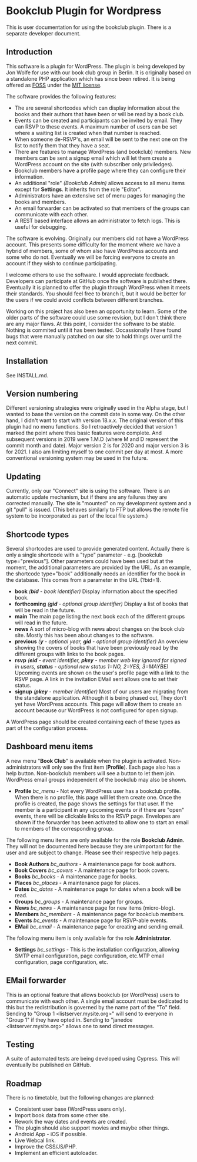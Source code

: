 # Bookclub Plugin for Wordpress

This is user documentation for using the bookclub plugin. There is a separate developer document.

## Introduction
This software is a plugin for WordPress. The plugin is being developed by Jon Wolfe for use with our book club group in Berlin. It is originally based on a standalone PHP application which has since been retired. It is being offered as [FOSS](https://en.wikipedia.org/wiki/Free_and_open-source_software) under the [MIT license](https://opensource.org/licenses/MIT).

The software provides the following features:

* The are several shortcodes which can display information about the books and their authors that have been or will be read by a book club.
* Events can be created and participants can be invited by email. They can RSVP to these events. A maximum number of users can be set where a waiting list is created when that number is reached.
* When someone de-RSVP's, an email will be sent to the next one on the list to notify them that they have a seat.
* There are features to manage WordPress (and bookclub) members. New members can be sent a signup email which will let them create a WordPress account on the site (with subscriber only priviledges).
* Bookclub members have a profile page where they can configure their information.
* An additional "role" *(Bookclub Admin)*  allows access to all menu items except for **Settings**. It inherits from the role "Editor". 
* Administrators have an extensive set of menu pages for managing the books and members.
* An email forwarder can be activated so that members of the groups can communicate with each other.
* A REST based interface allows an administrator to fetch logs. This is useful for debugging.

The software is evolving. Originally our members did not have a WordPress account. This presents some difficulty for the moment where we have a hybrid of members, some of whom also have WordPress accounts and some who do not. Eventually we will be forcing everyone to create an account if they wish to continue participating.

I welcome others to use the software. I would appreciate feedback. Developers can participate at GitHub once the software is published there. Eventually it is planned to offer the plugin through WordPress when it meets their standards. You should feel free to branch it, but it would be better for the users if we could avoid conflicts between different branches.

Working on this project has also been an opportunity to learn. Some of the older parts of the software could use some revision, but I don't think there are any major flaws. At this point, I consider the software to be stable. Nothing is commited until it has been tested. Occassionally I have found bugs that were manually patched on our site to hold things over until the next commit.

## Installation
See INSTALL.md.

## Version numbering
Different versioning strategies were originally used in the Alpha stage, but I wanted to base the version on the commit date in some way. On the other hand, I didn't want to start with version 18.x.x. The original version of this plugin had no menu functions. So I retroactively decided that version 1 marked the point where thes basic  features were complete. And subsequent versions in 2019 were 1.M.D (where M and D represent the commit month and date). Major version 2 is for 2020 and major version 3 is for 2021. I also am limiting myself to one commit per day at most. A more conventional versioning system may be used in the future.

## Updating
Currently, only our "Connect" site is using the software. There is an automatic update mechanism, but if there are any failures they are corrected manually. The site is "mounted" on my development system and a git "pull" is issued. (This behaves similarly to FTP but allows the remote file system to be incorporated as part of the local file system.)

## Shortcode types
Several shortcodes are used to provide generated content. Actually there is only a single shortcode with a "type" parameter - e.g. [bookclub type="previous"]. Other parameters could have been used but at the moment, the additional parameters are provided by the URL. As an example, the shortcode type="book" additionally needs an identifier for the book in the database. This comes from a parameter in the URL (?bid=1).

* **book** *(**bid** - book identifier)* Display information about the specified book.
* **forthcoming** *(**gid** - optional group identifier)* Display a list of books that will be read in the future.
* **main** The main page listing the next book each of the different groups will read in the future.
* **news** A sort of micro-blog with news about changes on the book club site. Mostly this has been about changes to the software.
* **previous** *(**y** - optional year, **gid** - optional group identifier)* An overview showing the covers of books that have been previously read by the different groups with links to the book pages.
* **rsvp** *(**eid** - event identifier, **pkey** - member web key *ignored for signed in users*, **status** - optional new status 1=NO, 2=YES, 3=MAYBE)* Upcoming events are shown on the user's profile page with a link to the RSVP page. A link in the invitation EMail sent allows one to set their status.
* **signup** *(**pkey** - member identifier)* Most of our users are migrating from the standalone application. Although it is being phased out, They don't yet have WordPress accounts. This page will allow them to create an account because our WordPress is not configured for open signup.

A WordPress page should be created containing each of these types as part of the configuration process.

## Dashboard menu items
A new menu "**Book Club**" is available when the plugin is activated. Non-administrators will only see the first item (**Profile**). Each page also has a help button. Non-bookclub members will see a button to let them join. WordPress email groups independent of the bookclub may also be shown.

* **Profile** *bc_menu* - Not every WordPress user has a bookclub profile. When there is no profile, this page will let them create one. Once the profile is created, the page shows the settings for that user. If the member is a participant in any upcoming events or if there are "open" events, there will be clickable links to the RSVP page. Envelopes are shown if the forwarder has been activated to allow one to start an email to members of the corresponding group.

The following menu items are only available for the role **Bookclub Admin**. They will not be documented here because they are unimportant for the user and are subject to change. Please see their respective help pages.

* **Book Authors** *bc_authors* - A maintenance page for book authors.
* **Book Covers** *bc_covers* - A maintenance page for book covers.
* **Books** *bc_books* - A maintenance page for books.
* **Places** *bc_places* - A maintenance page for places.
* **Dates** *bc_dates* - A maintenance page for dates when a book will be read.
* **Groups** *bc_groups* - A maintenance page for groups.
* **News** *bc_news* - A maintenance page for new items (micro-blog).
* **Members** *bc_members* - A maintenance page for bookclub members.
* **Events** *bc_events* - A maintenance page for RSVP-able events.
* **EMail** *bc_email* - A maintenance page for creating and sending email.

The following menu item is only available for the role **Administrator**.

* **Settings** *bc_settings* - This is the installation configuration, allowing SMTP email configuration, page configuration, etc.MTP email configuration, page configuration, etc.

## EMail forwarder

This is an optional feature that allows bookclub (or WordPress) users to communicate with each other. A single email account must be dedicated to this but the redistribution is governed by the name part of the "To" field. Sending to "Group 1 &lt;listserver.mysite.org&gt;" will send to everyone in "Group 1" if they have opted in. Sending to "janedoe &lt;listserver.mysite.org&gt;" allows one to send direct messages.

## Testing

A suite of automated tests are being developed using Cypress. This will eventually be published on GitHub.

## Roadmap

There is no timetable, but the following changes are planned:

* Consistent user base (WordPress users only).
* Import book data from some other site.
* Rework the way dates and events are created.
* The plugin should also support movies and maybe other things.
* Android App - iOS if possible.
* Live Webcal link.
* Improve the CSS/JS/PHP.
* Implement an efficient autoloader.

